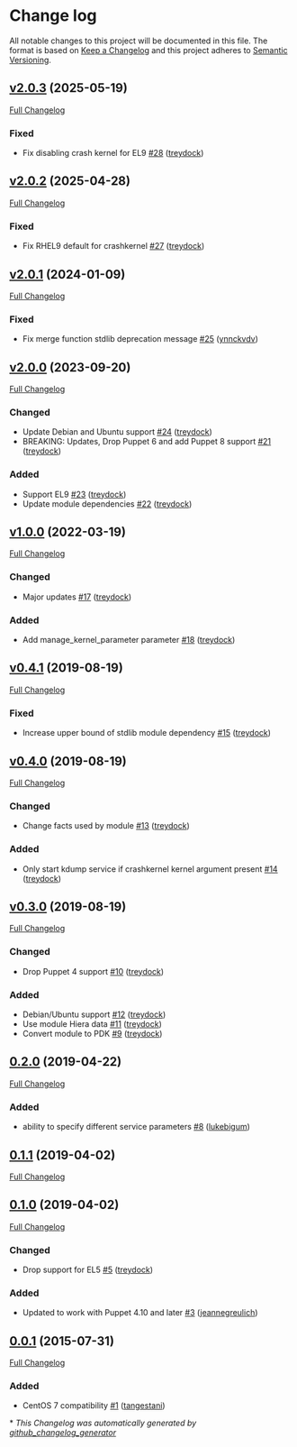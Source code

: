 # Change log

All notable changes to this project will be documented in this file. The format is based on [Keep a Changelog](http://keepachangelog.com/en/1.0.0/) and this project adheres to [Semantic Versioning](http://semver.org).

## [v2.0.3](https://github.com/treydock/puppet-kdump/tree/v2.0.3) (2025-05-19)

[Full Changelog](https://github.com/treydock/puppet-kdump/compare/v2.0.2...v2.0.3)

### Fixed

- Fix disabling crash kernel for EL9 [\#28](https://github.com/treydock/puppet-kdump/pull/28) ([treydock](https://github.com/treydock))

## [v2.0.2](https://github.com/treydock/puppet-kdump/tree/v2.0.2) (2025-04-28)

[Full Changelog](https://github.com/treydock/puppet-kdump/compare/v2.0.1...v2.0.2)

### Fixed

- Fix RHEL9 default for crashkernel [\#27](https://github.com/treydock/puppet-kdump/pull/27) ([treydock](https://github.com/treydock))

## [v2.0.1](https://github.com/treydock/puppet-kdump/tree/v2.0.1) (2024-01-09)

[Full Changelog](https://github.com/treydock/puppet-kdump/compare/v2.0.0...v2.0.1)

### Fixed

- Fix merge function stdlib deprecation message [\#25](https://github.com/treydock/puppet-kdump/pull/25) ([ynnckvdv](https://github.com/ynnckvdv))

## [v2.0.0](https://github.com/treydock/puppet-kdump/tree/v2.0.0) (2023-09-20)

[Full Changelog](https://github.com/treydock/puppet-kdump/compare/v1.0.0...v2.0.0)

### Changed

- Update Debian and Ubuntu support [\#24](https://github.com/treydock/puppet-kdump/pull/24) ([treydock](https://github.com/treydock))
- BREAKING: Updates, Drop Puppet 6 and add Puppet 8 support [\#21](https://github.com/treydock/puppet-kdump/pull/21) ([treydock](https://github.com/treydock))

### Added

- Support EL9 [\#23](https://github.com/treydock/puppet-kdump/pull/23) ([treydock](https://github.com/treydock))
- Update module dependencies [\#22](https://github.com/treydock/puppet-kdump/pull/22) ([treydock](https://github.com/treydock))

## [v1.0.0](https://github.com/treydock/puppet-kdump/tree/v1.0.0) (2022-03-19)

[Full Changelog](https://github.com/treydock/puppet-kdump/compare/v0.4.1...v1.0.0)

### Changed

- Major updates [\#17](https://github.com/treydock/puppet-kdump/pull/17) ([treydock](https://github.com/treydock))

### Added

- Add manage\_kernel\_parameter parameter [\#18](https://github.com/treydock/puppet-kdump/pull/18) ([treydock](https://github.com/treydock))

## [v0.4.1](https://github.com/treydock/puppet-kdump/tree/v0.4.1) (2019-08-19)

[Full Changelog](https://github.com/treydock/puppet-kdump/compare/v0.4.0...v0.4.1)

### Fixed

- Increase upper bound of stdlib module dependency [\#15](https://github.com/treydock/puppet-kdump/pull/15) ([treydock](https://github.com/treydock))

## [v0.4.0](https://github.com/treydock/puppet-kdump/tree/v0.4.0) (2019-08-19)

[Full Changelog](https://github.com/treydock/puppet-kdump/compare/v0.3.0...v0.4.0)

### Changed

- Change facts used by module [\#13](https://github.com/treydock/puppet-kdump/pull/13) ([treydock](https://github.com/treydock))

### Added

- Only start kdump service if crashkernel kernel argument present [\#14](https://github.com/treydock/puppet-kdump/pull/14) ([treydock](https://github.com/treydock))

## [v0.3.0](https://github.com/treydock/puppet-kdump/tree/v0.3.0) (2019-08-19)

[Full Changelog](https://github.com/treydock/puppet-kdump/compare/0.2.0...v0.3.0)

### Changed

- Drop Puppet 4 support [\#10](https://github.com/treydock/puppet-kdump/pull/10) ([treydock](https://github.com/treydock))

### Added

- Debian/Ubuntu support [\#12](https://github.com/treydock/puppet-kdump/pull/12) ([treydock](https://github.com/treydock))
- Use module Hiera data [\#11](https://github.com/treydock/puppet-kdump/pull/11) ([treydock](https://github.com/treydock))
- Convert module to PDK [\#9](https://github.com/treydock/puppet-kdump/pull/9) ([treydock](https://github.com/treydock))

## [0.2.0](https://github.com/treydock/puppet-kdump/tree/0.2.0) (2019-04-22)

[Full Changelog](https://github.com/treydock/puppet-kdump/compare/0.1.1...0.2.0)

### Added

- ability to specify different service parameters [\#8](https://github.com/treydock/puppet-kdump/pull/8) ([lukebigum](https://github.com/lukebigum))

## [0.1.1](https://github.com/treydock/puppet-kdump/tree/0.1.1) (2019-04-02)

[Full Changelog](https://github.com/treydock/puppet-kdump/compare/0.1.0...0.1.1)

## [0.1.0](https://github.com/treydock/puppet-kdump/tree/0.1.0) (2019-04-02)

[Full Changelog](https://github.com/treydock/puppet-kdump/compare/0.0.1...0.1.0)

### Changed

- Drop support for EL5 [\#5](https://github.com/treydock/puppet-kdump/pull/5) ([treydock](https://github.com/treydock))

### Added

- Updated to work with Puppet 4.10 and later [\#3](https://github.com/treydock/puppet-kdump/pull/3) ([jeannegreulich](https://github.com/jeannegreulich))

## [0.0.1](https://github.com/treydock/puppet-kdump/tree/0.0.1) (2015-07-31)

[Full Changelog](https://github.com/treydock/puppet-kdump/compare/3b2e330fd5779b55a0a2f35c84fbe9b8e1112124...0.0.1)

### Added

- CentOS 7 compatibility [\#1](https://github.com/treydock/puppet-kdump/pull/1) ([tangestani](https://github.com/tangestani))



\* *This Changelog was automatically generated by [github_changelog_generator](https://github.com/github-changelog-generator/github-changelog-generator)*
